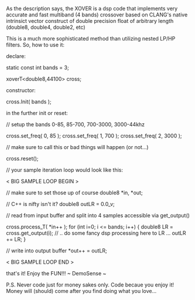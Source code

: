 As the description says, the XOVER is a dsp code that implements 
very accurate and fast multiband (4 bands) crossover based on 
CLANG's native intrinsict vector construct of double precision float
of arbitrary length (double8, double4, double2, etc)

This is a much more sophisticated method than utilizing nested LP/HP filters.
So, how to use it:

declare:

static const int bands = 3;

xoverT<double8,44100> cross;

constructor:

cross.Init( bands );
 
in the further init or reset:

// setup the bands 0-85, 85-700, 700-3000, 3000-44khz

cross.set_freq( 0, 85 );
cross.set_freq( 1, 700 );
cross.set_freq( 2, 3000 );

// make sure to call this or bad things will happen (or not...)

cross.reset();

// your sample iteration loop would look like this:

< BIG SAMPLE LOOP BEGIN >

// make sure to set those up of course
double8 *in, *out; 

// C++ is nifty isn't it?
double8 outLR = 0.0_v;

// read from input buffer and split into 4 samples accessible via get_output()

cross.process_T( *in++ );
for (int i=0; i <= bands; i++)
{
      double8 LR = cross.get_output(i);
      // .. do some  fancy dsp processing here to LR ...
      outLR += LR;
}

// write into output buffer
*out++ = outLR;

< BIG SAMPLE LOOP END >

that's it!  Enjoy the FUN!!!
~ DemoSense ~

P.S. Never code just for money sakes only. Code becaue you enjoy it!  
Money will (should) come after you find doing what you love...



